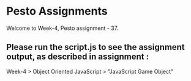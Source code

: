 # Pesto Assignments  

Welcome to Week-4, Pesto assignment - 37.

## Please run the script.js to see the assignment output, as described in assignment :
Week-4 > Object Oriented JavaScript > "JavaScript Game Object"
